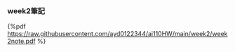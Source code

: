 ### week2筆記

{%pdf <https://raw.githubusercontent.com/ayd0122344/ai110HW/main/week2/week2note.pdf> %}
